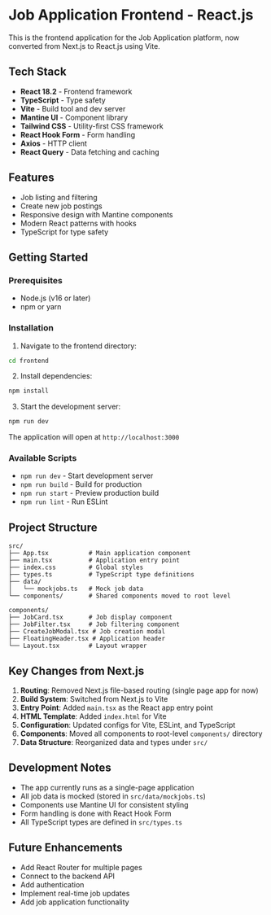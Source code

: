 # Job Application Frontend - React.js

This is the frontend application for the Job Application platform, now converted from Next.js to React.js using Vite.

## Tech Stack

- **React 18.2** - Frontend framework
- **TypeScript** - Type safety
- **Vite** - Build tool and dev server
- **Mantine UI** - Component library
- **Tailwind CSS** - Utility-first CSS framework
- **React Hook Form** - Form handling
- **Axios** - HTTP client
- **React Query** - Data fetching and caching

## Features

- Job listing and filtering
- Create new job postings
- Responsive design with Mantine components
- Modern React patterns with hooks
- TypeScript for type safety

## Getting Started

### Prerequisites

- Node.js (v16 or later)
- npm or yarn

### Installation

1. Navigate to the frontend directory:
```bash
cd frontend
```

2. Install dependencies:
```bash
npm install
```

3. Start the development server:
```bash
npm run dev
```

The application will open at `http://localhost:3000`

### Available Scripts

- `npm run dev` - Start development server
- `npm run build` - Build for production
- `npm run start` - Preview production build
- `npm run lint` - Run ESLint

## Project Structure

```
src/
├── App.tsx           # Main application component
├── main.tsx          # Application entry point
├── index.css         # Global styles
├── types.ts          # TypeScript type definitions
├── data/
│   └── mockjobs.ts   # Mock job data
└── components/       # Shared components moved to root level

components/
├── JobCard.tsx       # Job display component
├── JobFilter.tsx     # Job filtering component
├── CreateJobModal.tsx # Job creation modal
├── FloatingHeader.tsx # Application header
└── Layout.tsx        # Layout wrapper
```

## Key Changes from Next.js

1. **Routing**: Removed Next.js file-based routing (single page app for now)
2. **Build System**: Switched from Next.js to Vite
3. **Entry Point**: Added `main.tsx` as the React app entry point
4. **HTML Template**: Added `index.html` for Vite
5. **Configuration**: Updated configs for Vite, ESLint, and TypeScript
6. **Components**: Moved all components to root-level `components/` directory
7. **Data Structure**: Reorganized data and types under `src/`

## Development Notes

- The app currently runs as a single-page application
- All job data is mocked (stored in `src/data/mockjobs.ts`)
- Components use Mantine UI for consistent styling
- Form handling is done with React Hook Form
- All TypeScript types are defined in `src/types.ts`

## Future Enhancements

- Add React Router for multiple pages
- Connect to the backend API
- Add authentication
- Implement real-time job updates
- Add job application functionality
